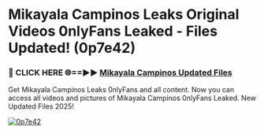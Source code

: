 # Mikayala Campinos Leaks Original Videos 0nlyFans Leaked - Files Updated! (0p7e42)

<h3>🔴 CLICK HERE 🌐==►► <a href="https://mediafile.pages.dev?q=Mikayala+Campinos&ref=D4RT" rel="nofollow">Mikayala Campinos Updated Files</a></h3>

Get Mikayala Campinos Leaks 0nlyFans and all content. Now you can access all videos and pictures of Mikayala Campinos 0nlyFans Leaked. New Updated Files 2025!

[![0p7e42](https://github.com/user-attachments/assets/8c521d6e-e6e3-4a75-9320-d58ab9d79d5b)](https://mediafile.pages.dev?q=Mikayala+Campinos&ref=D4RT)